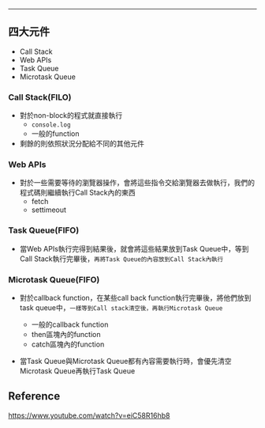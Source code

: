 

---

## 四大元件

+ Call Stack
+ Web APIs
+ Task Queue
+ Microtask Queue
### Call Stack(FILO)

+ 對於non-block的程式就直接執行
	+ `console.log`
	+ 一般的function
+ 剩餘的則依照狀況分配給不同的其他元件
### Web APIs

+ 對於一些需要等待的瀏覽器操作，會將這些指令交給瀏覽器去做執行，我們的程式碼則繼續執行Call Stack內的東西
	+ fetch
	+ settimeout

### Task Queue(FIFO)

+ 當Web APIs執行完得到結果後，就會將這些結果放到Task Queue中，等到Call Stack執行完畢後，`再將Task Queue的內容放到Call Stack內執行`

### Microtask Queue(FIFO)

+ 對於callback function，在某些call back function執行完畢後，將他們放到task queue中，`一樣等到Call stack清空後，再執行Microtask Queue`
	+ 一般的callback function
	+ then區塊內的function
	+ catch區塊內的function

+ 當Task Queue與Microtask Queue都有內容需要執行時，會優先清空Microtask Queue再執行Task Queue

## Reference

https://www.youtube.com/watch?v=eiC58R16hb8